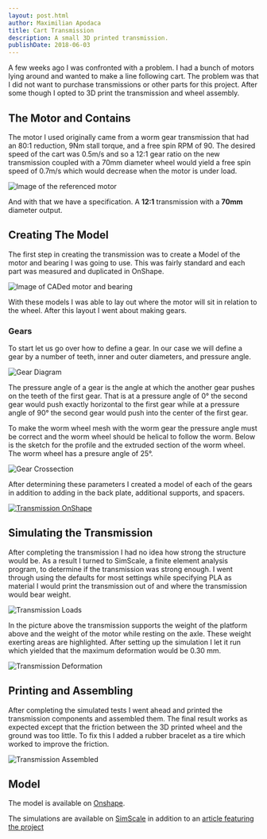 ```yaml
---
layout: post.html
author: Maximilian Apodaca
title: Cart Transmission
description: A small 3D printed transmission.
publishDate: 2018-06-03
---
```


A few weeks ago I was confronted with a problem. I had a bunch of motors lying around and wanted to make a line following cart. The problem was that I did not want to purchase transmissions or other parts for this project. After some though I opted to 3D print the transmission and wheel assembly.

The Motor and Contains
---
The motor I used originally came from a worm gear transmission that had an 80:1 reduction, 9Nm stall torque, and a free spin RPM of 90. The desired speed of the cart was 0.5m/s and so a 12:1 gear ratio on the new transmission coupled with a 70mm diameter wheel would yield a free spin speed of 0.7m/s which would decrease when the motor is under load.

![Image of the referenced motor](/images/Cart-Transmission/Motor.jpg)

And with that we have a specification. A **12:1** transmission with a **70mm** diameter output.

Creating The Model
---
The first step in creating the transmission was to create a Model of the motor and bearing I was going to use. This was fairly standard and each part was measured and duplicated in OnShape.

![Image of CADed motor and bearing](/images/Cart-Transmission/MotorAndBearing.jpg)

With these models I was able to lay out where the motor will sit in relation to the wheel. After this layout I went about making gears.

### Gears
To start let us go over how to define a gear. In our case we will define a gear by a number of teeth, inner and outer diameters, and pressure angle.

![Gear Diagram](/images/Cart-Transmission/GearDiagram.svg)

The pressure angle of a gear is the angle at which the another gear pushes on the teeth of the first gear. That is at a pressure angle of 0&deg; the second gear would push exactly horizontal to the first gear while at a pressure angle of 90&deg; the second gear would push into the center of the first gear.

To make the worm wheel mesh with the worm gear the pressure angle must be correct and the worm wheel should be helical to follow the worm. Below is the sketch for the profile and the extruded section of the worm wheel. The worm wheel has a presure angle of 25&deg;.

![Gear Crossection](/images/Cart-Transmission/GearCrossection.jpg)

After determining these parameters I created a model of each of the gears in addition to adding in the back plate, additional supports, and spacers.

[![Transmission OnShape](/images/Cart-Transmission/TransmissionOnshape.jpg)][1]

## Simulating the Transmission

After completing the transmission I had no idea how strong the structure would be. As a result I turned to SimScale, a finite element analysis program, to determine if the transmission was strong enough. I went through using the defaults for most settings while specifying PLA as material I would print the transmission out of and where the transmission would bear weight.

![Transmission Loads](/images/Cart-Transmission/TransmissionLoads.jpg)

In the picture above the transmission supports the weight of the platform above and the weight of the motor while resting on the axle. These weight exerting areas are highlighted. After setting up the simulation I let it run which yielded that the maximum deformation would be 0.30 mm.

![Transmission Deformation](/images/Cart-Transmission/TransmissionDeformation.jpg)

## Printing and Assembling

After completing the simulated tests I went ahead and printed the transmission components and assembled them. The final result works as expected except that the friction between the 3D printed wheel and the ground was too little. To fix this I added a rubber bracelet as a tire which worked to improve the friction.

![Transmission Assembled](/images/Cart-Transmission/TransmissionDone.jpg)

## Model

The model is available on [Onshape](https://cad.onshape.com/documents/86fffa5e35544131f79278c4/w/783ba8745fe2f745e99e30d7/e/ca928e950240a706516087b2).

The simulations are available on [SimScale](https://www.simscale.com/projects/pumuckl007/supportwall/) in addition to an [article featuring the project](https://www.simscale.com/forum/t/3d-printed-transmission-support/82416)

[1]:https://cad.onshape.com/documents/86fffa5e35544131f79278c4/w/783ba8745fe2f745e99e30d7/e/ca928e950240a706516087b2
